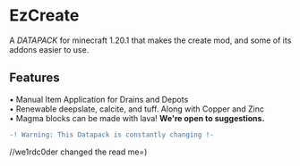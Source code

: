 # EzCreate
A *DATAPACK* for minecraft 1.20.1 that makes the create mod, and some of its addons easier to use.
## Features
• Manual Item Application for Drains and Depots  
• Renewable deepslate, calcite, and tuff. Along with Copper and Zinc  
• Magma blocks can be made with lava!
**We're open to suggestions.**
```diff
-! Warning: This Datapack is constantly changing !-
```
//we1rdc0der changed the read me=)
